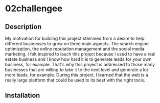 # 02challengee

## Description 

My motivation for building this project stemmed from a desire to help different businesses to grow on three main aspects. The search engine optimization, the online reputation management and the social media marketing. I felt inspired to lauch this project because I used to have a real estate business and I know how hard it is to generate leads for your own business, for example. That's why this project is addressed to those many businesses that are willing to take it to the next level and generate a lot more leads, for example. During this project, I learned that the web is a really large platform that could be used to its best with the right tools. 

## Installation

